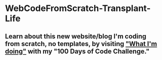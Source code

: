 # WebCodeFromScratch-Transplant-Life 

## Learn about this new website/blog I'm coding from scratch, no templates, by visiting <a href="https://github.com/PR10100/100-days-of-code/blob/master/r1-log.md#my-approach-what-im-doing-and-how" alt="What I'm doing">"What I'm doing"</a> with my "100 Days of Code Challenge."
